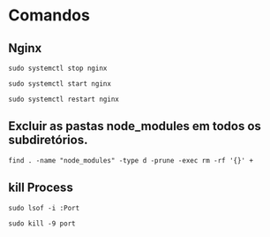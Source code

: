 # Comandos

## Nginx

```
sudo systemctl stop nginx
```

```
sudo systemctl start nginx
```

```
sudo systemctl restart nginx
```

## Excluir as pastas node_modules em todos os subdiretórios.

```
find . -name "node_modules" -type d -prune -exec rm -rf '{}' +
```

## kill Process

```
sudo lsof -i :Port
```

```
sudo kill -9 port
```
